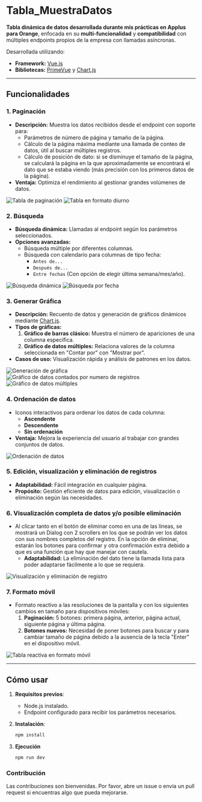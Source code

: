 # Tabla_MuestraDatos

**Tabla dinámica de datos desarrollada durante mis prácticas en Applus para Orange**, enfocada en su **multi-funcionalidad** y **compatibilidad** con múltiples endpoints propios de la empresa con llamadas asíncronas.

Desarrollada utilizando:
- **Framework:** [Vue.js](https://vuejs.org/)
- **Bibliotecas:** [PrimeVue](https://primevue.org/) y [Chart.js](https://www.chartjs.org/)

---

## Funcionalidades

### 1. Paginación
- **Descripción:** Muestra los datos recibidos desde el endpoint con soporte para:
  - Parámetros de número de página y tamaño de la página.
  - Cálculo de la página máxima mediante una llamada de conteo de datos, útil al buscar múltiples registros.
  - Cálculo de posición de dato: si se disminuye el tamaño de la página, se calculará la página en la que aproximadamente se encontrará el dato que se estaba viendo (más precisión con los primeros datos de la página).
- **Ventaja:** Optimiza el rendimiento al gestionar grandes volúmenes de datos.

![Tabla de paginación](images/tabla.png)
![Tabla en formato diurno](images/tabla_diurno.png)


### 2. Búsqueda
- **Búsqueda dinámica:** Llamadas al endpoint según los parámetros seleccionados.
- **Opciones avanzadas:**
  - Búsqueda múltiple por diferentes columnas.
  - Búsqueda con calendario para columnas de tipo fecha:
    - `Antes de...`
    - `Después de...` 
    - `Entre fechas` (Con opción de elegir última semana/mes/año).

![Búsqueda dinámica](images/busqueda.png)
![Búsqueda por fecha](images/buscarFecha.png)

### 3. Generar Gráfica
- **Descripción:** Recuento de datos y generación de gráficos dinámicos mediante [Chart.js](https://www.chartjs.org/).
- **Tipos de gráficas:**
  1. **Gráfico de barras clásico:** Muestra el número de apariciones de una columna específica.
  2. **Gráfico de datos múltiples:** Relaciona valores de la columna seleccionada en "Contar por" con "Mostrar por".
- **Casos de uso:** Visualización rápida y análisis de patrones en los datos.

![Generación de gráfica](images/generandoGrafica.png)
![Gráfico de datos contados por numero de registros](images/graficaContandoPorNumeroDeRegistros.png)
![Gráfico de datos múltiples](images/graficaContandoMultiplesNumerosdeRegistros.png)

### 4. Ordenación de datos
- Iconos interactivos para ordenar los datos de cada columna:
  - **Ascendente**
  - **Descendente**
  - **Sin ordenación**
- **Ventaja:** Mejora la experiencia del usuario al trabajar con grandes conjuntos de datos.

![Ordenación de datos](images/ordenacion.png)

### 5. Edición, visualización y eliminación de registros
- **Adaptabilidad:** Fácil integración en cualquier página.
- **Propósito:** Gestión eficiente de datos para edición, visualización o eliminación según las necesidades.

### 6. Visualización completa de datos y/o posible eliminación
- Al clicar tanto en el botón de eliminar como en una de las líneas, se mostrará un Dialog con 2 scrollers en los que se podrán ver los datos con sus nombres completos del registro. En la opción de eliminar, estarán los botones para confirmar y otra confirmación extra debido a que es una función que hay que manejar con cautela.
  - **Adaptabilidad:** La eliminación del dato tiene la llamada lista para poder adaptarse fácilmente a lo que se requiera.

![Visualización y eliminación de registro](images/mostrarRegistro.png)

### 7. Formato móvil
- Formato reactivo a las resoluciones de la pantalla y con los siguientes cambios en tamaño para dispositivos móviles:
  1. **Paginación:** 5 botones: primera página, anterior, página actual, siguiente página y última página.
  2. **Botones nuevos:** Necesidad de poner botones para buscar y para cambiar tamaño de página debido a la ausencia de la tecla "Enter" en el dispositivo móvil.

![Tabla reactiva en formato móvil](images/tablaFormatoMovil.png)

---

## Cómo usar

1. **Requisitos previos**: 
   - Node.js instalado.
   - Endpoint configurado para recibir los parámetros necesarios.

2. **Instalación**:
   ```bash
   npm install

3. **Ejecución**
   ```bash
   npm run dev

### Contribución
Las contribuciones son bienvenidas. Por favor, abre un issue o envía un pull request si encuentras algo que pueda mejorarse.
